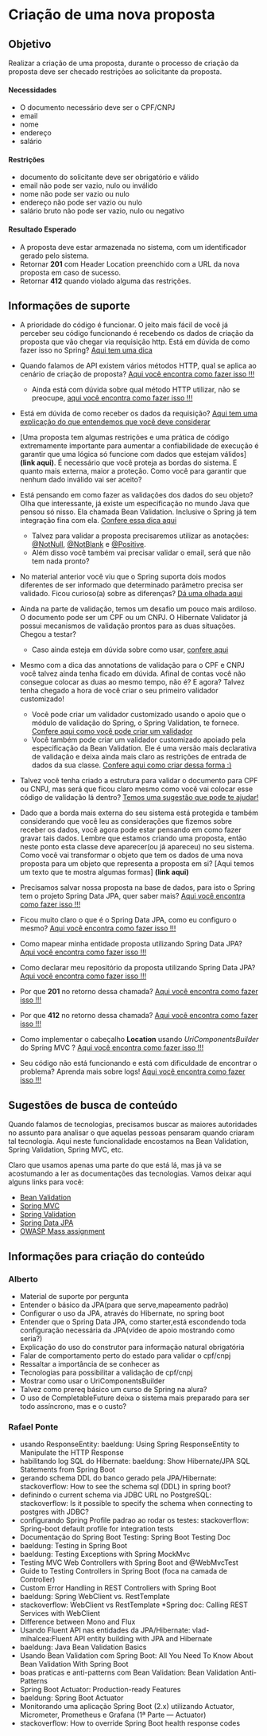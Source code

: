 # Criação de uma nova proposta

## Objetivo

Realizar a criação de uma proposta, durante o processo de criação da proposta deve ser checado restrições ao solicitante da proposta.

#### Necessidades

- O documento necessário deve ser o CPF/CNPJ
- email 
- nome 
- endereço
- salário

#### Restrições

- documento do solicitante deve ser obrigatório e válido
- email não pode ser vazio, nulo ou inválido
- nome não pode ser vazio ou nulo
- endereço não pode ser vazio ou nulo
- salário bruto não pode ser vazio, nulo ou negativo

#### Resultado Esperado

- A proposta deve estar armazenada no sistema, com um identificador gerado pelo sistema.
- Retornar **201** com Header Location preenchido com a URL da nova proposta em caso de sucesso.
- Retornar **412** quando violado alguma das restrições.

## Informações de suporte

* A prioridade do código é funcionar. O jeito mais fácil de você já perceber seu código funcionando é recebendo os dados de criação da proposta que vão chegar via requisição http. Está em dúvida de como fazer isso no Spring? [Aqui tem uma dica](https://spring.io/guides/gs/rest-service/)

* Quando falamos de API existem vários métodos HTTP, qual se aplica ao cenário de criação de proposta? [Aqui você encontra como fazer isso !!!](../informacao_suporte/rest-methods.md)

  * Ainda está com dúvida sobre qual método HTTP utilizar, não se preocupe, [aqui você encontra como fazer isso !!!](../informacao_suporte/rest-post.md)

* Está em dúvida de como receber os dados da requisição? [Aqui tem uma explicação do que entendemos que você deve considerar](../informacao_suporte/recebe-dados-requisicao.md)

* [Uma proposta tem algumas restrições e uma prática de código extremamente importante para aumentar a confiabilidade de execução é garantir que uma lógica só funcione com dados que estejam válidos] **(link aqui)**. É necessário que você proteja as bordas do sistema. E quanto mais externa, maior a proteção. Como você para garantir que nenhum dado inválido vai ser aceito?

* Está pensando em como fazer as validações dos dados do seu objeto? Olha que interessante, já existe um especificação no mundo Java que pensou só nisso. Ela chamada Bean Validation. Inclusive o Spring já tem integração fina com ela. [Confere essa dica aqui](../informacao_suporte/bean-validation.md)

	* Talvez para validar a proposta precisaremos utilizar as anotações: [@NotNull](https://javaee.github.io/javaee-spec/javadocs/javax/validation/constraints/NotNull.html), [@NotBlank](https://javaee.github.io/javaee-spec/javadocs/javax/validation/constraints/NotBlank.html) e [@Positive](https://javaee.github.io/javaee-spec/javadocs/javax/validation/constraints/Positive.html). 
	* Além disso você também vai precisar validar o email, será que não tem nada pronto?

* No material anterior você viu que o Spring suporta dois modos diferentes de ser informado que determinado parâmetro precisa ser validado. Ficou curioso(a) sobre as diferenças? [Dá uma olhada aqui](../informacao_suporte/bean-validation-valid-vs-validated.md)

* Ainda na parte de validação, temos um desafio um pouco mais ardiloso. O documento pode ser um CPF ou um CNPJ. O Hibernate Validator já possui mecanismos de validação prontos para as duas situações. Chegou a testar?
	* Caso ainda esteja em dúvida sobre como usar, [confere aqui](https://docs.jboss.org/hibernate/validator/6.0/reference/en-US/html_single/#_country_specific_constraints)

* Mesmo com a dica das annotations de validação para o CPF e CNPJ você talvez ainda tenha ficado em dúvida. Afinal de contas você não consegue colocar as duas ao mesmo tempo, não é? E agora? Talvez tenha chegado a hora de você criar o seu primeiro validador customizado!
	* Você pode criar um validador customizado usando o apoio que o módulo de validação do Spring, o Spring Validation, te fornece. [Confere aqui como você pode criar um validador](https://docs.spring.io/spring/docs/current/spring-framework-reference/core.html#validator)
	* Você também pode criar um validador customizado apoiado pela especificação da Bean Validation. Ele é uma versão mais declarativa de validação e deixa ainda mais claro as restrições de entrada de dados da sua classe. [Confere aqui como criar dessa forma :)](https://docs.jboss.org/hibernate/stable/validator/reference/en-US/html_single/?v=6.1#validator-customconstraints)

* Talvez você tenha criado a estrutura para validar o documento para CPF ou CNPJ, mas será que ficou claro mesmo como você vai colocar esse código de validação lá dentro? [Temos uma sugestão que pode te ajudar!](https://github.com/caelum/caelum-stella/wiki/Validadores-core)

* Dado que a borda mais externa do seu sistema está protegida e também considerando que você leu as considerações que fizemos sobre receber os dados, você agora pode estar pensando em como fazer gravar tais dados. Lembre que estamos criando uma proposta, então neste ponto esta classe deve aparecer(ou já apareceu) no seu sistema. Como você vai transformar o objeto que tem os dados de uma nova proposta para um objeto que representa a proposta em si? [Aqui temos um texto que te mostra algumas formas] **(link aqui)**

* Precisamos salvar nossa proposta na base de dados, para isto o Spring tem o projeto Spring Data JPA, quer saber mais? [Aqui você encontra como fazer isso !!!](../informacao_suporte/spring-data.md)

* Ficou muito claro o que é o Spring Data JPA, como eu configuro o mesmo? [Aqui você encontra como fazer isso !!!](../informacao_suporte/spring-data-configuration.md)

* Como mapear minha entidade proposta utilizando Spring Data JPA? [Aqui você encontra como fazer isso !!!](../informacao_suporte/spring-data-entity.md)

* Como declarar meu repositório da proposta utilizando Spring Data JPA? [Aqui você encontra como fazer isso !!!](../informacao_suporte/spring-data-repository.md)

* Por que **201** no retorno dessa chamada? [Aqui você encontra como fazer isso !!!](../informacao_suporte/rest-201.md)

* Por que **412** no retorno dessa chamada? [Aqui você encontra como fazer isso !!!](../informacao_suporte/rest-412.md)

* Como implementar o cabeçalho **Location** usando _UriComponentsBuilder_ do Spring MVC ? [Aqui você encontra como fazer isso !!!](../informacao_suporte/uri-components-builder.md)

* Seu código não está funcionando e está com dificuldade de encontrar o problema? Aprenda mais sobre logs! [Aqui você encontra como fazer isso !!!](../informacao_suporte/spring-logging.md)

## Sugestões de busca de conteúdo

Quando falamos de tecnologias, precisamos buscar as maiores autoridades no assunto para analisar o que aquelas pessoas 
pensaram quando criaram tal tecnologia. Aqui neste funcionalidade encostamos na Bean Validation, Spring Validation, Spring MVC, etc. 

Claro que usamos apenas uma parte do que está lá, mas já va se acostumando a ler as documentações das tecnologias. 
Vamos deixar aqui alguns links para você:

* [Bean Validation](https://beanvalidation.org/)
* [Spring MVC](https://docs.spring.io/spring/docs/current/spring-framework-reference/web.html)
* [Spring Validation](https://docs.spring.io/spring/docs/current/spring-framework-reference/core.html#validation)
* [Spring Data JPA](https://spring.io/projects/spring-data-jpa)
* [OWASP Mass assignment](https://en.wikipedia.org/wiki/Mass_assignment_vulnerability)

## Informações para criação do conteúdo

### Alberto

 * Material de suporte por pergunta
 * Entender o básico da JPA(para que serve,mapeamento padrão)
 * Configurar o uso da JPA, através do Hibernate, no spring boot
 * Entender que o Spring Data JPA, como starter,está escondendo toda configuração necessária da JPA(vídeo de apoio mostrando como seria?)
 * Explicação do uso do construtor para informação natural obrigatória
 * Falar de comportamento perto do estado para validar o cpf/cnpj
 * Ressaltar a importância de se conhecer as 
 * Tecnologias para possibilitar a validação de cpf/cnpj
 * Mostrar como usar o UriComponentsBuilder
 * Talvez como prereq básico um curso de Spring na alura?
 * O uso de CompletableFuture deixa o sistema mais preparado para ser todo assíncrono, mas e o custo?

### Rafael Ponte

- usando ResponseEntity: baeldung: Using Spring ResponseEntity to Manipulate the HTTP Response
- habilitando log SQL do Hibernate: baeldung: Show Hibernate/JPA SQL Statements from Spring Boot
- gerando schema DDL do banco gerado pela JPA/Hibernate: stackoverflow: How to see the schema sql (DDL) in spring boot?
- definindo o current schema via JDBC URL no PostgreSQL: stackoverflow: Is it possible to specify the schema when connecting to postgres with JDBC?
- configurando Spring Profile padrao ao rodar os testes: stackoverflow: Spring-boot default profile for integration tests
- Documentação do Spring Boot Testing: Spring Boot Testing Doc
- baeldung: Testing in Spring Boot
- baeldung: Testing Exceptions with Spring MockMvc
- Testing MVC Web Controllers with Spring Boot and @WebMvcTest
- Guide to Testing Controllers in Spring Boot (foca na camada de Controller)
- Custom Error Handling in REST Controllers with Spring Boot
- baeldung: Spring WebClient vs. RestTemplate
- stackoverflow: WebClient vs RestTemplate *Spring doc: Calling REST Services with WebClient
- Difference between Mono and Flux
- Usando Fluent API nas entidades da JPA/Hibernate: vlad-mihalcea:Fluent API entity building with JPA and Hibernate
- baeldung: Java Bean Validation Basics
- Usando Bean Validation com Spring Boot: All You Need To Know About Bean Validation With Spring Boot
- boas praticas e anti-patterns com Bean Validation: Bean Validation Anti-Patterns
- Spring Boot Actuator: Production-ready Features
- baeldung: Spring Boot Actuator
- Monitorando uma aplicação Spring Boot (2.x) utilizando Actuator, Micrometer, Prometheus e Grafana (1ª Parte — Actuator)
- stackoverflow: How to override Spring Boot health response codes